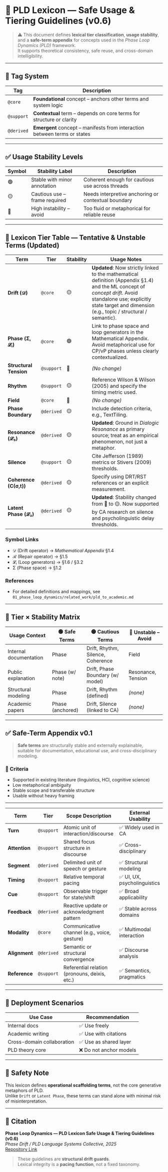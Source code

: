 # 📘 PLD Lexicon — Safe Usage & Tiering Guidelines (v0.6)

> ⚠️ This document defines **lexical tier classification**, **usage stability**,  
> and a **safe-term appendix** for concepts used in the *Phase Loop Dynamics (PLD)* framework.  
> It supports theoretical consistency, safe reuse, and cross-domain intelligibility.

---

## 🧭 Tag System

| Tag        | Description |
|------------|-------------|
| `@core`    | **Foundational** concept – anchors other terms and system logic |
| `@support` | **Contextual** term – depends on core terms for structure or clarity |
| `@derived` | **Emergent** concept – manifests from interaction between terms or states |

---

## ✅ Usage Stability Levels

| Symbol | Stability Label               | Description |
|--------|-------------------------------|-------------|
| 🟢     | Stable with minor annotation  | Coherent enough for cautious use across threads |
| 🟡     | Cautious use – frame required | Needs interpretive anchoring or contextual boundary |
| 🔴     | High instability – avoid      | Too fluid or metaphorical for reliable reuse |

---

## 🔡 Lexicon Tier Table — Tentative & Unstable Terms (Updated)

| Term                  | Tier        | Stability | Usage Notes |
|-----------------------|-------------|-----------|-------------|
| **Drift (𝒟)**         | `@core`     | 🟡        | **Updated**: Now strictly linked to the mathematical definition (Appendix §1.4) and the ML concept of *concept drift*. Avoid standalone use; explicitly state target and dimension (e.g., topic / structural / semantic). |
| **Phase (Σ, 𝓛ᵢ)**     | `@core`     | 🟢        | Link to phase space and loop generators in the Mathematical Appendix. Avoid metaphorical use for CP/vP phases unless clearly contextualized. |
| **Structural Tension**| `@support`  | 🔴        | *(No change)* |
| **Rhythm**            | `@support`  | 🟡        | Reference Wilson & Wilson (2005) and specify the timing metric used. |
| **Field**             | `@core`     | 🔴        | *(No change)* |
| **Phase Boundary**    | `@derived`  | 🟡        | Include detection criteria, e.g., TextTiling. |
| **Resonance (𝓛₅)**    | `@derived`  | 🟡        | **Updated**: Ground in *Dialogic Resonance* as primary source; treat as an empirical phenomenon, not just a metaphor. |
| **Silence**           | `@support`  | 🟡        | Cite Jefferson (1989) metrics or Stivers (2009) thresholds. |
| **Coherence (C(σ,t))**| `@derived`  | 🟡        | Specify using DRT/RST references or an explicit measurement. |
| **Latent Phase (𝓛₃)** | `@derived`  | 🟡        | **Updated**: Stability changed from 🔴 to 🟡. Now supported by CA research on silence and psycholinguistic delay thresholds. |

### Symbol Links
- 𝒟 (Drift operator) → *Mathematical Appendix* §1.4  
- ℛ (Repair operator) → §1.5  
- 𝓛ᵢ (Loop generators) → §1.6 / §3.2  
- Σ (Phase space) → §1.2  

### References
- For detailed definitions and mappings, see `01_phase_loop_dynamics/related_work/pld_to_academic.md`

---

## 📌 Tier × Stability Matrix

| Usage Context           | 🟢 Safe Terms    | 🟡 Cautious Terms                | 🔴 Unstable – Avoid |
|-------------------------|------------------|----------------------------------|---------------------|
| Internal documentation  | Phase            | Drift, Rhythm, Silence, Coherence| Field               |
| Public explanation      | Phase (w/ note)  | Drift, Phase Boundary (w/ model) | Resonance, Tension  |
| Structural modeling     | Phase            | Drift, Rhythm (defined)          | *(none)*            |
| Academic papers         | Phase (anchored) | Drift, Silence (linked to CA)    | *(none)*            |

---

## ✅ Safe-Term Appendix v0.1

> **Safe terms** are structurally stable and externally explainable,  
> suitable for documentation, educational use, and cross-disciplinary modeling.

### 🔑 Criteria
- Supported in existing literature (linguistics, HCI, cognitive science)
- Low metaphorical ambiguity
- Stable scope and transferable structure
- Usable without heavy framing

---

| Term            | Tier        | Scope Description                             | External Usability      |
|-----------------|-------------|-----------------------------------------------|--------------------------|
| **Turn**        | `@support`  | Atomic unit of interaction/discourse          | ✅ Widely used in CA      |
| **Attention**   | `@support`  | Shared focus structure in discourse           | ✅ Cross-disciplinary     |
| **Segment**     | `@derived`  | Delimited unit of speech or gesture           | ✅ Structural modeling    |
| **Timing**      | `@support`  | Relative temporal pacing                      | ✅ UI, UX, psycholinguistics |
| **Cue**         | `@support`  | Observable trigger for state/shift            | ✅ Broad applicability    |
| **Feedback**    | `@derived`  | Reactive update or acknowledgment pattern     | ✅ Stable across domains  |
| **Modality**    | `@core`     | Communicative channel (e.g., voice, gesture)  | ✅ Multimodal interaction |
| **Alignment**   | `@derived`  | Semantic or structural convergence            | ✅ Discourse analysis     |
| **Reference**   | `@support`  | Referential relation (pronouns, deixis, etc.) | ✅ Semantics, pragmatics  |

---

## 📌 Deployment Scenarios

| Use Case                   | Recommendation        |
|----------------------------|------------------------|
| Internal docs              | ✅ Use freely           |
| Academic writing           | ✅ Use with citations   |
| Cross-domain collaboration | ✅ Use as shared layer  |
| PLD theory core            | ❌ Do not anchor models |

---

## 🔏 Safety Note

This lexicon defines **operational scaffolding terms**, not the core generative metaphors of PLD.  
Unlike `Drift` or `Latent Phase`, these terms can stand alone with minimal risk of misinterpretation.

---

## 📘 Citation

**Phase Loop Dynamics — PLD Lexicon Safe Usage & Tiering Guidelines (v0.6)**  
_Phase Drift / PLD Language Systems Collective, 2025_  
[Repository Link](https://github.com/kiyoshisasano-DeepZenSpace)

> These guidelines are **structural drift guards**.  
> Lexical integrity is a **pacing function**, not a fixed taxonomy.
